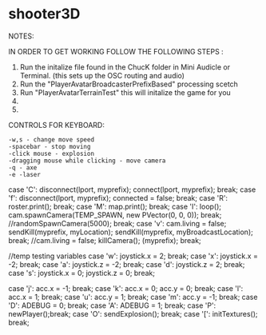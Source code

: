 shooter3D
=========
NOTES:

IN ORDER TO GET WORKING FOLLOW THE FOLLOWING STEPS :

1) Run the initalize file found in the ChucK folder in Mini Audicle or Terminal. (this sets up the OSC routing and audio)
2) Run the "PlayerAvatarBroadcasterPrefixBased" processing scetch
3) Run "PlayerAvatarTerrainTest" this will initalize the game for you
4)
5)

CONTROLS FOR KEYBOARD:

    -w,s - change move speed
	-spacebar - stop moving
	-click mouse - explosion
	-dragging mouse while clicking - move camera
	-q - axe
	-e -laser


case 'C': disconnect(lport, myprefix); connect(lport, myprefix); break;
case 'f': disconnect(lport, myprefix); connected = false; break;
case 'R': roster.print(); break;
case 'M': map.print(); break;
case 'I': loop(); cam.spawnCamera(TEMP_SPAWN, new PVector(0, 0, 0)); break; //randomSpawnCamera(5000); break;
case 'v': cam.living = false; sendKill(myprefix, myLocation); sendKill(myprefix, myBroadcastLocation); break; //cam.living = false; killCamera(); (myprefix); break;

//temp testing variables
case 'w': joystick.x = 2; break;
case 'x': joystick.x = -2; break;
case 'a': joystick.z = -2; break;
case 'd': joystick.z = 2; break;
case 's': joystick.x = 0; joystick.z = 0; break;

case 'j': acc.x = -1; break;
case 'k': acc.x = 0; acc.y = 0; break;
case 'l': acc.x = 1; break;
case 'u': acc.y = 1; break;
case 'm': acc.y = -1; break;
case 'D': ADEBUG = 0; break;
case 'A': ADEBUG = 1; break;
case 'P': newPlayer();break;
case 'O': sendExplosion(); break;
case '[': initTextures(); break;
